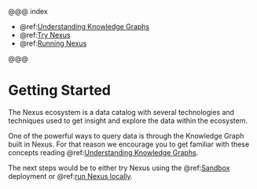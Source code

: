 @@@ index

- @ref:[Understanding Knowledge Graphs](understanding-knowledge-graphs.md)
- @ref:[Try Nexus](try-nexus.md)
- @ref:[Running Nexus](running-nexus.md)

@@@

# Getting Started

The Nexus ecosystem is a data catalog with several technologies and techniques used to get insight and explore the data within the ecosystem. 

One of the powerful ways to query data is through the Knowledge Graph built in Nexus. For that reason we encourage you to get familiar with these concepts reading @ref:[Understanding Knowledge Graphs](understanding-knowledge-graphs.md).

The next steps would be to either try Nexus using the @ref:[Sandbox](try-nexus.md) deployment or @ref:[run Nexus locally](running-nexus.md).